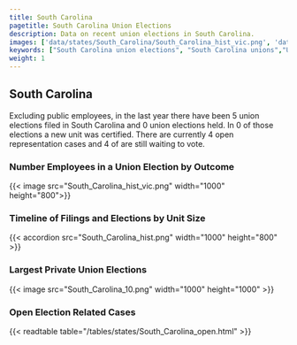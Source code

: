 ```yaml
---
title: South Carolina
pagetitle: South Carolina Union Elections
description: Data on recent union elections in South Carolina.
images: ['data/states/South_Carolina/South_Carolina_hist_vic.png', 'data/states/South_Carolina/South_Carolina_hist_size.png', 'data/states/South_Carolina/South_Carolina_10.png']
keywords: ["South Carolina union elections", "South Carolina unions","Union elections"]
weight: 1
---
```

##  South Carolina

Excluding public employees, in the last year there have been 5 union elections filed in South Carolina and 0 union elections held. In 0 of those elections a new unit was certified. There are currently 4 open representation cases and 4 of are still waiting to vote.

### Number Employees in a Union Election by Outcome
{{< image src="South_Carolina_hist_vic.png" width="1000" height="800">}}

### Timeline of Filings and Elections by Unit Size
{{< accordion src="South_Carolina_hist.png" width="1000" height="800" >}}

### Largest Private Union Elections
{{< image src="South_Carolina_10.png" width="1000" height="1000"  >}}

### Open Election Related Cases
{{< readtable table="/tables/states/South_Carolina_open.html" >}}

